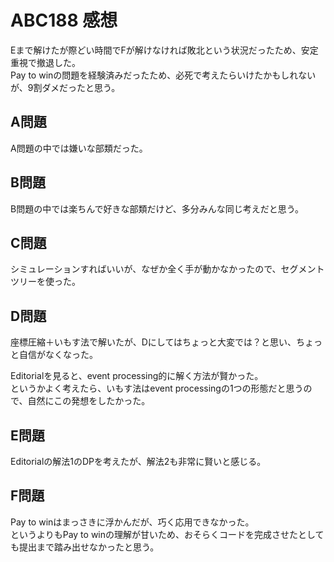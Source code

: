 # ABC188 感想

Eまで解けたが際どい時間でFが解けなければ敗北という状況だったため、安定重視で撤退した。  
Pay to winの問題を経験済みだったため、必死で考えたらいけたかもしれないが、9割ダメだったと思う。

## A問題

A問題の中では嫌いな部類だった。

## B問題

B問題の中では楽ちんで好きな部類だけど、多分みんな同じ考えだと思う。

## C問題

シミュレーションすればいいが、なぜか全く手が動かなかったので、セグメントツリーを使った。

## D問題

座標圧縮＋いもす法で解いたが、Dにしてはちょっと大変では？と思い、ちょっと自信がなくなった。

Editorialを見ると、event processing的に解く方法が賢かった。  
というかよく考えたら、いもす法はevent processingの1つの形態だと思うので、自然にこの発想をしたかった。

## E問題

Editorialの解法1のDPを考えたが、解法2も非常に賢いと感じる。

## F問題

Pay to winはまっさきに浮かんだが、巧く応用できなかった。  
というよりもPay to winの理解が甘いため、おそらくコードを完成させたとしても提出まで踏み出せなかったと思う。

